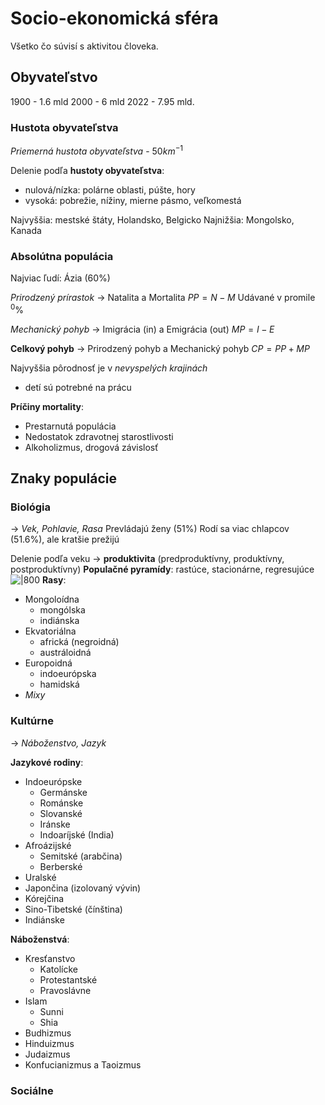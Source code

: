 # Socio-ekonomická sféra
Všetko čo súvisí s aktivitou človeka.

## Obyvateľstvo
1900 - 1.6 mld
2000 - 6 mld
2022 - 7.95 mld.

### Hustota obyvateľstva
*Priemerná hustota obyvateľstva* - $50km^{-1}$

Delenie podľa **hustoty obyvateľstva**:
- nulová/nízka: polárne oblasti, púšte, hory
- vysoká: pobrežie, nížiny, mierne pásmo, veľkomestá

Najvyššia: mestské štáty, Holandsko, Belgicko
Najnižšia: Mongolsko, Kanada

### Absolútna populácia
Najviac ľudí: Ázia (60%)

*Prirodzený prírastok* -> Natalita a Mortalita
$PP = N - M$
Udávané v promile $^{0}\%$

*Mechanický pohyb* -> Imigrácia (in) a Emigrácia (out)
$MP = I - E$

**Celkový pohyb** -> Prirodzený pohyb a Mechanický pohyb
$CP = PP + MP$

Najvyššia pôrodnosť je v *nevyspelých krajinách*
- detí sú potrebné na prácu

**Príčiny mortality**:
- Prestarnutá populácia
- Nedostatok zdravotnej starostlivosti
- Alkoholizmus, drogová závislosť

## Znaky populácie
### Biológia
-> *Vek, Pohlavie, Rasa*
Prevládajú ženy (51%)
Rodí sa viac chlapcov (51.6%), ale kratšie prežijú 

Delenie podľa veku -> **produktivita** (predproduktívny, produktívny, postproduktívny)
**Populačné pyramídy**: rastúce, stacionárne, regresujúce
![|800](populačná-pyramída-sveta.png)
**Rasy**:
- Mongoloídna
	- mongólska
	- indiánska
- Ekvatoriálna
	- africká (negroidná)
	- austráloidná
- Europoidná
	- indoeurópska
	- hamidská
- *Mixy*

### Kultúrne
-> *Náboženstvo, Jazyk*

**Jazykové rodiny**:
- Indoeurópske
	- Germánske
	- Románske 
	- Slovanské
	- Iránske
	- Indoaríjské (India)
- Afroázijské
	- Semitské (arabčina)
	- Berberské
- Uralské
- Japončina (izolovaný vývin)
- Kórejčina
- Sino-Tibetské (čínština)
- Indiánske

**Náboženstvá**:
- Kresťanstvo
	- Katolícke
	- Protestantské
	- Pravoslávne
- Islam
	- Sunni
	- Shia
- Budhizmus
- Hinduizmus
- Judaizmus
- Konfucianizmus a Taoizmus

### Sociálne